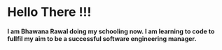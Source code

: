 # Hello There !!!
**I am Bhawana Rawal doing my schooling now. I am learning to code to fullfil my aim to be a successful software engineering manager.**

